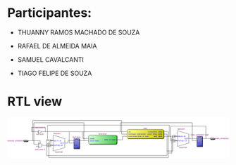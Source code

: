 # Participantes:

- THUANNY RAMOS MACHADO DE SOUZA  
 
- RAFAEL DE ALMEIDA MAIA   

- SAMUEL CAVALCANTI  

- TIAGO FELIPE DE SOUZA

# RTL view  

![RTL VIEW](rtl_view.png)
